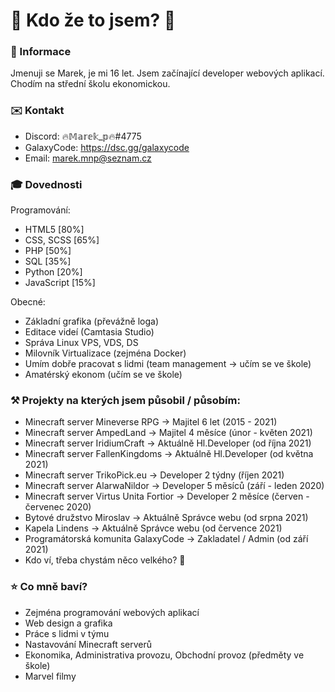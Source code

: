 
# 📜 Kdo že to jsem? 🤔

### 📄 Informace
Jmenuji se Marek, je mi 16 let. Jsem začínající developer webových aplikací. Chodím na střední školu ekonomickou.

### ✉️ Kontakt
- Discord: 🔥𝕄𝕒𝕣𝕖𝕜_𝕡🔥#4775
- GalaxyCode: https://dsc.gg/galaxycode
- Email: marek.mnp@seznam.cz

### 🎓 Dovednosti
Programování:
- HTML5 [80%]
- CSS, SCSS [65%]
- PHP [50%]
- SQL [35%]
- Python [20%]
- JavaScript [15%]

Obecné:

- Základní grafika (převážně loga)
- Editace videí (Camtasia Studio)
- Správa Linux VPS, VDS, DS
- Milovník Virtualizace (zejména Docker)
- Umím dobře pracovat s lidmi (team management -> učím se ve škole)
- Amatérský ekonom (učím se ve škole)

### ⚒️ Projekty na kterých jsem působil / působím:
- Minecraft server Mineverse RPG -> Majitel 6 let (2015 - 2021)
- Minecraft server AmpedLand -> Majitel 4 měsíce (únor - květen 2021)
- Minecraft server IridiumCraft -> Aktuálně Hl.Developer (od října 2021)
- Minecraft server FallenKingdoms -> Aktuálně Hl.Developer (od května 2021)
- Minecraft server TrikoPick.eu -> Developer 2 týdny (říjen 2021)
- Minecraft server AlarwaNildor -> Developer 5 měsíců (září - leden 2020)
- Minecraft server Virtus Unita Fortior -> Developer 2 měsíce (červen - červenec 2020)
- Bytové družstvo Miroslav -> Aktuálně Správce webu (od srpna 2021)
- Kapela Lindens -> Aktuálně Správce webu (od července 2021)
- Programátorská komunita GalaxyCode -> Zakladatel / Admin (od září 2021)
- Kdo ví, třeba chystám něco velkého? 🤔

### ⭐ Co mně baví?
- Zejména programování webových aplikací
- Web design a grafika
- Práce s lidmi v týmu
- Nastavování Minecraft serverů
- Ekonomika, Administrativa provozu, Obchodní provoz (předměty ve škole)
- Marvel filmy

